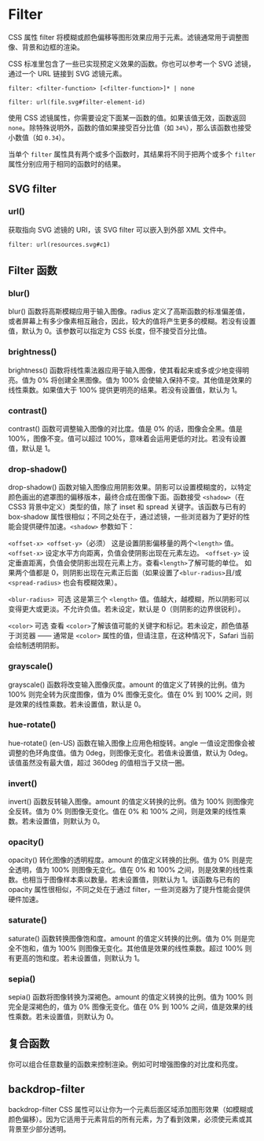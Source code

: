# Filter

CSS 属性 filter 将模糊或颜色偏移等图形效果应用于元素。滤镜通常用于调整图像、背景和边框的渲染。

CSS 标准里包含了一些已实现预定义效果的函数。你也可以参考一个 SVG 滤镜，通过一个 URL 链接到 SVG 滤镜元素。

```text
filter: <filter-function> [<filter-function>]* | none

filter: url(file.svg#filter-element-id)
```

使用 CSS 滤镜属性，你需要设定下面某一函数的值。如果该值无效，函数返回 `none`。除特殊说明外，函数的值如果接受百分比值（如 `34%`），那么该函数也接受小数值（如 `0.34`）。

当单个 `filter` 属性具有两个或多个函数时，其结果将不同于把两个或多个 `filter` 属性分别应用于相同的函数时的结果。

## SVG filter

### url()

获取指向 SVG 滤镜的 URI，该 SVG filter 可以嵌入到外部 XML 文件中。

```text
filter: url(resources.svg#c1)
```

## Filter 函数

### blur()

blur() 函数将高斯模糊应用于输入图像。radius 定义了高斯函数的标准偏差值，或者屏幕上有多少像素相互融合，因此，较大的值将产生更多的模糊。若没有设置值，默认为 0。该参数可以指定为 CSS 长度，但不接受百分比值。

### brightness()

brightness() 函数将线性乘法器应用于输入图像，使其看起来或多或少地变得明亮。值为 0% 将创建全黑图像。值为 100% 会使输入保持不变。其他值是效果的线性乘数。如果值大于 100% 提供更明亮的结果。若没有设置值，默认为 1。

### contrast()

contrast() 函数可调整输入图像的对比度。值是 0% 的话，图像会全黑。值是 100%，图像不变。值可以超过 100%，意味着会运用更低的对比。若没有设置值，默认是 1。

### drop-shadow()

drop-shadow() 函数对输入图像应用阴影效果。阴影可以设置模糊度的，以特定颜色画出的遮罩图的偏移版本，最终合成在图像下面。函数接受 `<shadow>`（在 CSS3 背景中定义）类型的值，除了 inset 和 spread 关键字。该函数与已有的 box-shadow 属性很相似；不同之处在于，通过滤镜，一些浏览器为了更好的性能会提供硬件加速。`<shadow>` 参数如下：

`<offset-x> <offset-y>`（必须）
这是设置阴影偏移量的两个`<length>` 值。 `<offset-x>` 设定水平方向距离，负值会使阴影出现在元素左边。 `<offset-y>` 设定垂直距离，负值会使阴影出现在元素上方。查看`<length>`了解可能的单位。 如果两个值都是 0，则阴影出现在元素正后面（如果设置了`<blur-radius>`且/或 `<spread-radius>` 也会有模糊效果）。

`<blur-radius> `可选
这是第三个 `<length>` 值。值越大，越模糊，所以阴影可以变得更大或更淡。不允许负值。若未设定，默认是 0（则阴影的边界很锐利）。

`<color>` 可选
查看 `<color>`了解该值可能的关键字和标记。若未设定，颜色值基于浏览器 —— 通常是 `<color>` 属性的值，但请注意，在这种情况下，Safari 当前会绘制透明阴影。

### grayscale()

grayscale() 函数将改变输入图像灰度。amount 的值定义了转换的比例。值为 100% 则完全转为灰度图像，值为 0% 图像无变化。值在 0% 到 100% 之间，则是效果的线性乘数。若未设置值，默认是 0。

### hue-rotate()

hue-rotate() (en-US) 函数在输入图像上应用色相旋转。angle 一值设定图像会被调整的色环角度值。值为 0deg，则图像无变化。若值未设置值，默认为 0deg。该值虽然没有最大值，超过 360deg 的值相当于又绕一圈。

### invert()

invert() 函数反转输入图像。amount 的值定义转换的比例。值为 100% 则图像完全反转。值为 0% 则图像无变化。值在 0% 和 100% 之间，则是效果的线性乘数。若未设置值，则默认为 0。

### opacity()

opacity() 转化图像的透明程度。amount 的值定义转换的比例。值为 0% 则是完全透明，值为 100% 则图像无变化。值在 0% 和 100% 之间，则是效果的线性乘数。也相当于图像样本乘以数量。若未设置值，则默认为 1。该函数与已有的 opacity 属性很相似，不同之处在于通过 filter，一些浏览器为了提升性能会提供硬件加速。

### saturate()

saturate() 函数转换图像饱和度。amount 的值定义转换的比例。值为 0% 则是完全不饱和，值为 100% 则图像无变化。其他值是效果的线性乘数。超过 100% 则有更高的饱和度。若未设置值，则默认为 1。

### sepia()

sepia() 函数将图像转换为深褐色。amount 的值定义转换的比例。值为 100% 则完全是深褐色的，值为 0% 图像无变化。值在 0% 到 100% 之间，值是效果的线性乘数。若未设置值，则默认为 0。

## 复合函数

你可以组合任意数量的函数来控制渲染。例如可时增强图像的对比度和亮度。

## backdrop-filter

backdrop-filter CSS 属性可以让你为一个元素后面区域添加图形效果（如模糊或颜色偏移）。因为它适用于元素背后的所有元素，为了看到效果，必须使元素或其背景至少部分透明。
